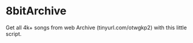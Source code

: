 8bitArchive
===========

Get all 4k+ songs from web Archive (tinyurl.com/otwgkp2) with this little script.
